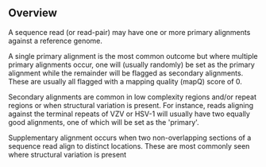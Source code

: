 



## Overview

A sequence read (or read-pair) may have one or more primary alignments against a reference genome. 

A single primary alignment is the most common outcome but where multiple primary alignments occur, one will (usually randomly) be set as the primary alignment while the remainder will be flagged as secondary alignments.
These are usually all flagged with a mapping quality (mapQ) score of 0.

Secondary alignments are common in low complexity regions and/or repeat regions or when structural variation is present. For instance, reads aligning against the terminal repeats of VZV or HSV-1 will usually have two equally
good alignments, one of which will be set as the 'primary'.

Supplementary alignment occurs when two non-overlapping sections of a sequence read align to distinct locations. These are most commonly seen where structural variation is present




